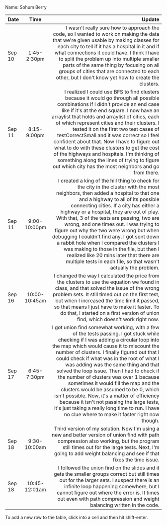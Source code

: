 Name: Sohum Berry

| Date   |     Time      |                                                                                                                                                                                                                                                                                                                                                                                                                                                                                                                                                                                                                                                                                              Update |
|:-------|:-------------:|----------------------------------------------------------------------------------------------------------------------------------------------------------------------------------------------------------------------------------------------------------------------------------------------------------------------------------------------------------------------------------------------------------------------------------------------------------------------------------------------------------------------------------------------------------------------------------------------------------------------------------------------------------------------------------------------------:|
| Sep 10 |  1:45-2:30pm  |                                                                                                                                                                                                                                                                 I wasn't really sure how to approach the code, so I wanted to work on making the data that we're given usable by making classes for each city to tell if it has a hospital in it and if what connections it could have. I think I have to split the problem up into multiple smaller parts of the same thing by focusing on all groups of cities that are connected to each other, but I don't know yet how to create the clusters. |
| Sep 11 |  8:15-9:00pm  |                                                                       I realized I could use BFS to find clusters because it would go through all possible combinations if I didn't provide an end case like if it's at the end square. I now have an arraylist that holds and arraylist of cities, each of which represent cities and their clusters. I tested it on the first two test cases of testCorrectSmall and it was correct so I feel confident about that. Now I have to figure out what to do with these clusters to get the cost of the highways and hospitals. I'm thinking of something along the lines of trying to figure out which city has the most neighbors and go from there. |
| Sep 11 | 9:00-10:00pm  |                                             I created a king of the hill thing to check for the city in the cluster with the most neighbors, then added a hospital to that one and a highway to all of its possible connecting cities. If a city has either a highway or a hospital, they are out of play. With that, 3 of the tests are passing, two are wrong, and one times out. I was trying to figure out why the two were wrong but when debugging I couldn't find any. I got sent down a rabbit hole when I compared the clusters I was making to those in the file, but then I realized like 20 mins later that there are multiple tests in each file, so that wasn't actually the problem. |
| Sep 16 | 10:00-10:45am |                                                                                                                                                                                                                                                                                                                      I changed the way I calculated the price from the clusters to use the equation we found in class, and that solved the issue of the wrong problem sets. It still timed out on the first test, but when I increased the time limit it passed, so that means I just have to make it faster. To do that, I started on a first version of union find, which doesn't work right now. |
| Sep 17 |  6:45-7:30pm  | I got union find somewhat working, with a few of the tests passing. I got stuck while checking if I was adding a circular loop into the map which would cause it to miscount the number of clusters. I finally figured out that I could check if what was in the root of what I was adding was the same thing and that solved the loop issue. Then I had to check if the number of clusters was over 1 because sometimes it would fill the map and the clusters would be assumed to be 0, which isn't possible. Now, it's a matter of efficiency because it isn't not passing the large tests, it's just taking a really long time to run. I have no clue where to make it faster right now though. |
| Sep 18 | 9:30-10:00am  |                                                                                                                                                                                                                                                                                                                                                                                                                                           Third version of my solution. Now I'm using a new and better version of union find with path compression also working, but the program still times out for the large tests. Next, I'm going to add weight balancing and see if that fixes the time issue. |
| Sep 18 | 10:45-12:01am |                                                                                                                                                                                                                                                                                                                                                                                      I followed the union find on the slides and it gets the smaller groups correct but still times out for the larger sets. I suspect there is an infinite loop happening somewhere, but I cannot figure out where the error is. It times out even with path compression and weight balancing written in the code. |


To add a new row to the table, click into a cell and then hit shift-enter.